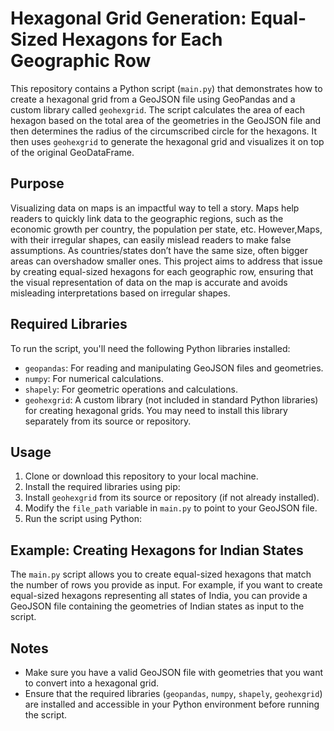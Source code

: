 # Hexagonal Grid Generation: Equal-Sized Hexagons for Each Geographic Row


This repository contains a Python script (`main.py`) that demonstrates how to create a hexagonal grid from a GeoJSON file using GeoPandas and a custom library called `geohexgrid`. The script calculates the area of each hexagon based on the total area of the geometries in the GeoJSON file and then determines the radius of the circumscribed circle for the hexagons. It then uses `geohexgrid` to generate the hexagonal grid and visualizes it on top of the original GeoDataFrame.

## Purpose
Visualizing data on maps is an impactful way to tell a story. Maps help readers to quickly link data to the geographic regions, such as the economic growth per country, the population per state, etc. However,Maps, with their irregular shapes, can easily mislead readers to make false assumptions. As countries/states don’t have the same size, often bigger areas can overshadow smaller ones. This project aims to address that issue by creating equal-sized hexagons for each geographic row, ensuring that the visual representation of data on the map is accurate and avoids misleading interpretations based on irregular shapes.

## Required Libraries

To run the script, you'll need the following Python libraries installed:

- `geopandas`: For reading and manipulating GeoJSON files and geometries.
- `numpy`: For numerical calculations.
- `shapely`: For geometric operations and calculations.
- `geohexgrid`: A custom library (not included in standard Python libraries) for creating hexagonal grids. You may need to install this library separately from its source or repository.

## Usage

1. Clone or download this repository to your local machine.
2. Install the required libraries using pip:
3. Install `geohexgrid` from its source or repository (if not already installed).
4. Modify the `file_path` variable in `main.py` to point to your GeoJSON file.
5. Run the script using Python:


## Example: Creating Hexagons for Indian States

The `main.py` script allows you to create equal-sized hexagons that match the number of rows you provide as input. For example, if you want to create equal-sized hexagons representing all states of India, you can provide a GeoJSON file containing the geometries of Indian states as input to the script.

## Notes

- Make sure you have a valid GeoJSON file with geometries that you want to convert into a hexagonal grid.
- Ensure that the required libraries (`geopandas`, `numpy`, `shapely`, `geohexgrid`) are installed and accessible in your Python environment before running the script.
